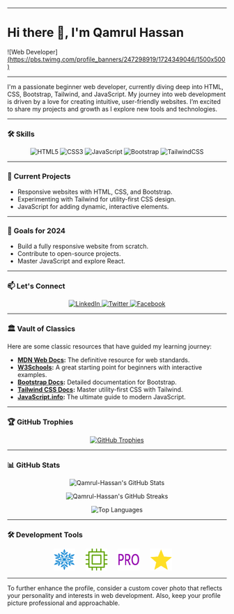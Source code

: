 
---

# Hi there 👋, I'm Qamrul Hassan

![Web Developer]  [(https://pbs.twimg.com/profile_banners/247298919/1724349046/1500x500)](https://pbs.twimg.com/profile_banners/247298919/1724349046/600x200)

---
I'm a passionate beginner web developer, currently diving deep into HTML, CSS, Bootstrap, Tailwind, and JavaScript. My journey into web development is driven by a love for creating intuitive, user-friendly websites. I’m excited to share my projects and growth as I explore new tools and technologies.

---

### 🛠️ **Skills**

<div align="center">
  <img src="https://img.shields.io/badge/HTML5-%23E34F26.svg?style=for-the-badge&logo=html5&logoColor=white" alt="HTML5" />
  <img src="https://img.shields.io/badge/CSS3-%231572B6.svg?style=for-the-badge&logo=css3&logoColor=white" alt="CSS3" />
  <img src="https://img.shields.io/badge/JavaScript-%23F7DF1E.svg?style=for-the-badge&logo=javascript&logoColor=black" alt="JavaScript" />
  <img src="https://img.shields.io/badge/Bootstrap-%23563D7C.svg?style=for-the-badge&logo=bootstrap&logoColor=white" alt="Bootstrap" />
  <img src="https://img.shields.io/badge/TailwindCSS-%2338B2AC.svg?style=for-the-badge&logo=tailwind-css&logoColor=white" alt="TailwindCSS" />
</div>

---

### 🔭 **Current Projects**
- Responsive websites with HTML, CSS, and Bootstrap.
- Experimenting with Tailwind for utility-first CSS design.
- JavaScript for adding dynamic, interactive elements.

---

### 🎯 **Goals for 2024**
- Build a fully responsive website from scratch.
- Contribute to open-source projects.
- Master JavaScript and explore React.

---

### 📫 **Let's Connect**

<div align="center">
  <a href="https://www.linkedin.com/in/qamrul-hassan-a9b0a231/" target="_blank">
    <img src="https://img.shields.io/badge/LinkedIn-%230077B5.svg?style=for-the-badge&logo=linkedin&logoColor=white" alt="LinkedIn" />
  </a>
  <a href="https://x.com/Shajal1" target="_blank">
    <img src="https://img.shields.io/badge/Twitter-%231DA1F2.svg?style=for-the-badge&logo=twitter&logoColor=white" alt="Twitter" />
  </a>
  <a href="https://www.facebook.com/qamrul.h.shajal" target="_blank">
    <img src="https://img.shields.io/badge/Facebook-%231877F2.svg?style=for-the-badge&logo=facebook&logoColor=white" alt="Facebook" />
  </a>
</div>

---

### 🏛️ **Vault of Classics**

Here are some classic resources that have guided my learning journey:

- **[MDN Web Docs](https://developer.mozilla.org/en-US/):** The definitive resource for web standards.
- **[W3Schools](https://www.w3schools.com/):** A great starting point for beginners with interactive examples.
- **[Bootstrap Docs](https://getbootstrap.com/docs/):** Detailed documentation for Bootstrap.
- **[Tailwind CSS Docs](https://tailwindcss.com/docs):** Master utility-first CSS with Tailwind.
- **[JavaScript.info](https://javascript.info/):** The ultimate guide to modern JavaScript.

---

### 🏆 **GitHub Trophies**

<p align="center">
  <a href="https://github.com/ryo-ma/github-profile-trophy">
    <img src="https://github-profile-trophy.vercel.app/?username=Qamrul-Hassan&theme=onedark&row=1&column=7" alt="GitHub Trophies" />
  </a>
</p>

---

### 📊 **GitHub Stats**

<p align="center">
  <img src="https://github-readme-stats.vercel.app/api?username=Qamrul-Hassan&show_icons=true&theme=onedark&count_private=true" alt="Qamrul-Hassan's GitHub Stats" />
</p>

<p align="center">
  <img src="https://github-readme-streak-stats.herokuapp.com/?user=Qamrul-Hassan&theme=onedark" alt="Qamrul-Hassan's GitHub Streaks" />
</p>

<p align="center">
  <img src="https://github-readme-stats.vercel.app/api/top-langs/?username=Qamrul-Hassan&layout=compact&theme=onedark&langs_count=8" alt="Top Languages" />
</p>

---

### 🛠️ **Development Tools**

<p align="center">
  <a href='https://archiveprogram.github.com/'><img src='https://raw.githubusercontent.com/acervenky/animated-github-badges/master/assets/acbadge.gif' width='50' height='50' style="margin-right: 20px;"></a>
  <a href='https://docs.github.com/en/developers'><img src='https://raw.githubusercontent.com/acervenky/animated-github-badges/master/assets/devbadge.gif' width='50' height='50' style="margin-right: 20px;"></a>
  <a href='https://github.com/pricing'><img src='https://raw.githubusercontent.com/acervenky/animated-github-badges/master/assets/pro.gif' width='50' height='50' style="margin-right: 20px;"></a>
  <a href='https://stars.github.com/'><img src='https://raw.githubusercontent.com/acervenky/animated-github-badges/master/assets/starbadge.gif' width='50' height='50' style="margin-right: 20px;"></a>
</p>

---

To further enhance the profile, consider a custom cover photo that reflects your personality and interests in web development. Also, keep your profile picture professional and approachable.
